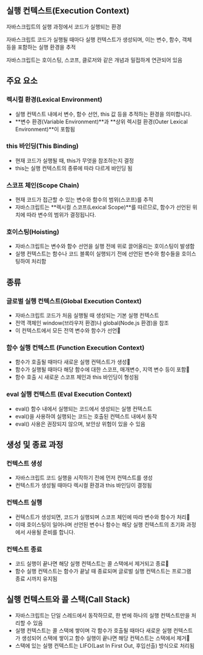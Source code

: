 ## 실행 컨텍스트(Execution Context)

자바스크립트의 실행 과정에서 코드가 실행되는 환경

자바스크립트 코드가 실행될 때마다 실행 컨텍스트가 생성되며, 이는 변수, 함수, 객체 등을 포함하는 실행 환경을 추적

자바스크립트는 호이스팅, 스코프, 클로저와 같은 개념과 밀접하게 연관되어 있음

## 주요 요소

### 렉시컬 환경(Lexical Environment)

- 실행 컨텍스트 내에서 변수, 함수 선언, this 값 등을 추적하는 환경을 의미합니다.
- **변수 환경(Variable Environment)**과 **상위 렉시컬 환경(Outer Lexical Environment)**이 포함됨

### this 바인딩(This Binding)

- 현재 코드가 실행될 때, this가 무엇을 참조하는지 결정
- this는 실행 컨텍스트의 종류에 따라 다르게 바인딩 됨

### 스코프 체인(Scope Chain)

- 현재 코드가 접근할 수 있는 변수와 함수의 범위(스코프)를 추적
- 자바스크립트는 **렉시컬 스코프(Lexical Scope)**를 따르므로, 함수가 선언된 위치에 따라 변수의 범위가 결정됩니다.

### 호이스팅(Hoisting)

- 자바스크립트는 변수와 함수 선언을 실행 전에 위로 끌어올리는 호이스팅이 발생함
- 실행 컨텍스트는 함수나 코드 블록이 실행되기 전에 선언된 변수와 함수들을 호이스팅하여 처리함

## 종류

### 글로벌 실행 컨텍스트(Global Execution Context)

- 자바스크립트 코드가 처음 실행될 때 생성되는 기본 실행 컨텍스트
- 전역 객체인 window(브라우저 환경)나 global(Node.js 환경)을 참조
- 이 컨텍스트에서 모든 전역 변수와 함수가 선언

### 함수 실행 컨텍스트 (Function Execution Context)

- 함수가 호출될 때마다 새로운 실행 컨텍스트가 생성
- 함수가 실행될 때마다 해당 함수에 대한 스코프, 매개변수, 지역 변수 등이 포함
- 함수 호출 시 새로운 스코프 체인과 this 바인딩이 형성됨

### eval 실행 컨텍스트 (Eval Execution Context)

- eval() 함수 내에서 실행되는 코드에서 생성되는 실행 컨텍스트
- eval()을 사용하여 실행되는 코드는 호출된 컨텍스트 내에서 동작
- eval() 사용은 권장되지 않으며, 보안상 위험이 있을 수 있음

## 생성 및 종료 과정

### 컨텍스트 생성

- 자바스크립트 코드 실행을 시작하기 전에 먼저 컨텍스트를 생성
- 컨텍스트가 생성될 때마다 렉시컬 환경과 this 바인딩이 결정됨

### 컨텍스트 실행

- 컨텍스트가 생성되면, 코드가 실행되며 스코프 체인에 따라 변수와 함수가 처리
- 이때 호이스팅이 일어나며 선언된 변수나 함수는 해당 실행 컨텍스트의 초기화 과정에서 사용될 준비를 합니다.

### 컨텍스트 종료

- 코드 실행이 끝나면 해당 실행 컨텍스트는 콜 스택에서 제거되고 종료
- 함수 실행 컨텍스트는 함수가 끝날 때 종료되며 글로벌 실행 컨텍스트는 프로그램 종료 시까지 유지됨

## 실행 컨텍스트와 콜 스택(Call Stack)

- 자바스크립트는 단일 스레드에서 동작하므로, 한 번에 하나의 실행 컨텍스트만을 처리할 수 있음
- 실행 컨텍스트는 콜 스택에 쌓이며 각 함수가 호출될 때마다 새로운 실행 컨텍스트가 생성되어 스택에 쌓이고 함수 실행이 끝나면 해당 컨텍스트는 스택에서 제거
- 스택에 있는 실행 컨텍스트는 LIFO(Last In First Out, 후입선출) 방식으로 처리됨
